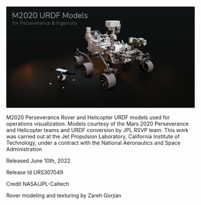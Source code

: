 ![](./docs/m20-urdf-banner.png)

M2020 Perseverance Rover and Helicopter URDF models used for operations visualization. Models courtesy of the Mars 2020 Perseverance and Helicopter teams and URDF conversion by JPL RSVP team. This work was carried out at the Jet Propulsion Laboratory, California Institute of Technology, under a contract with the National Aeronautics and Space Administration

Released June 10th, 2022

Release Id URS307049

Credit NASA/JPL-Caltech

Rover modeling and texturing by Zareh Gorjian

